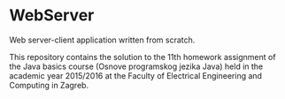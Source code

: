 # WebServer
Web server-client application written from scratch.

This repository contains the solution to the 11th homework assignment of the Java basics course (Osnove programskog jezika Java) held in the academic year 2015/2016 at the Faculty of Electrical Engineering and Computing in Zagreb.
